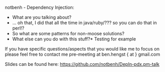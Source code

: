 notbenh - 
Dependency Injection:

* What are you talking about?
* ... oh that, I did that all the time in java/ruby/??? so you can do that in perl!?
* So what are some patterns for non-moose solutions?
* What else can you do with this stuff?* Testing for example



If you have specific questions/aspects that you would like me to focus on please feel free to contact me pre-meeting at ben.hengst { at } gmail.com 

Slides can be found here: 
https://github.com/notbenh/DepIn-pdx.pm-talk
